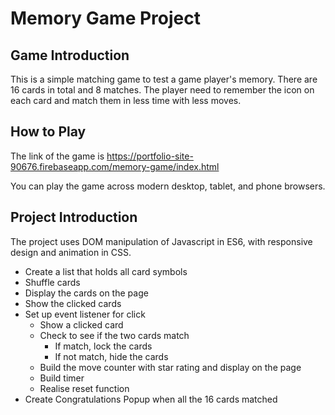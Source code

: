 # Memory Game Project

## Game Introduction
This is a simple matching game to test a game player's memory. There are 16 cards in total and 8 matches. The player need to remember the icon on each card and match them in less time with less moves.

## How to Play
The link of the game is https://portfolio-site-90676.firebaseapp.com/memory-game/index.html

You can play the game across modern desktop, tablet, and phone browsers.

## Project Introduction
The project uses DOM manipulation of Javascript in ES6, with responsive design and animation in CSS.
- Create a list that holds all card symbols
- Shuffle cards
- Display the cards on the page
- Show the clicked cards
- Set up event listener for click
  - Show a clicked card
  - Check to see if the two cards match
    - If match, lock the cards
    - If not match, hide the cards
  - Build the move counter with star rating and display on the page
  - Build timer
  - Realise reset function
- Create Congratulations Popup when all the 16 cards matched
